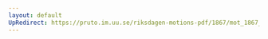 ```yaml
---
layout: default
UpRedirect: https://pruto.im.uu.se/riksdagen-motions-pdf/1867/mot_1867__ak__187/mot_1867__ak__187-002.pdf
---
```

